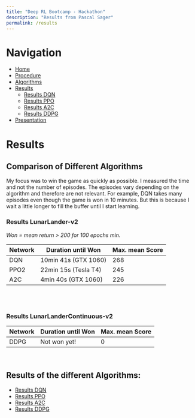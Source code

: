 ```yaml
---
title: "Deep RL Bootcamp - Hackathon"
description: "Results from Pascal Sager"
permalink: /results
---
```


# Navigation
- [Home](/rl-bootcamp-hackathon/)
- [Procedure](/rl-bootcamp-hackathon/procedure)
- [Algorithms](/rl-bootcamp-hackathon/algorithms)
- [Results](/rl-bootcamp-hackathon/results)
  - [Results DQN](/rl-bootcamp-hackathon/results_dqn)
  - [Results PPO](/rl-bootcamp-hackathon/results_ppo2)
  - [Results A2C](/rl-bootcamp-hackathon/results_a2c)
  - [Results DDPG](/rl-bootcamp-hackathon/results_ddpg)
- [Presentation](/rl-bootcamp-hackathon/presentation)

# Results

## Comparison of Different Algorithms
My focus was to win the game as quickly as possible. I measured the time and not the number of episodes. The episodes vary  depending on the algorithm and therefore are not relevant.
For example, DQN takes many episodes even though the game is won in 10 minutes. But this is because I wait a little longer to fill the buffer until I start learning.

### Results LunarLander-v2

*Won = mean return > 200 for 100 epochs min.*

| **Network**  | **Duration until Won** | **Max. mean Score** |
|--------------|------------------------|---------------------|
| DQN          | 10min 41s (GTX 1060)   | 268                 |
| PPO2         | 22min 15s (Tesla T4)   | 245                 |
| A2C          |  4min 40s (GTX 1060)   | 226                 |

<br>
<br>

### Results LunarLanderContinuous-v2

| **Network**  | **Duration until Won** | **Max. mean Score** |
|--------------|------------------------|---------------------|
| DDPG         | Not won yet!           | 0                   |


<br>

## Results of the different Algorithms:
- [Results DQN](/rl-bootcamp-hackathon/results_dqn)
- [Results PPO](/rl-bootcamp-hackathon/results_ppo2)
- [Results A2C](/rl-bootcamp-hackathon/results_a2c)
- [Results DDPG](/rl-bootcamp-hackathon/results_ddpg)
